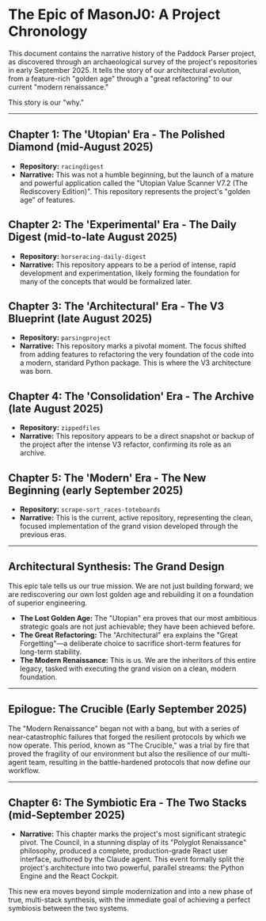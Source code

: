 # The Epic of MasonJ0: A Project Chronology

This document contains the narrative history of the Paddock Parser project, as discovered through an archaeological survey of the project's repositories in early September 2025. It tells the story of our architectural evolution, from a feature-rich "golden age" through a "great refactoring" to our current "modern renaissance."

This story is our "why."

---

## Chapter 1: The 'Utopian' Era - The Polished Diamond (mid-August 2025)

*   **Repository:** `racingdigest`
*   **Narrative:** This was not a humble beginning, but the launch of a mature and powerful application called the "Utopian Value Scanner V7.2 (The Rediscovery Edition)". This repository represents the project's "golden age" of features.

## Chapter 2: The 'Experimental' Era - The Daily Digest (mid-to-late August 2025)

*   **Repository:** `horseracing-daily-digest`
*   **Narrative:** This repository appears to be a period of intense, rapid development and experimentation, likely forming the foundation for many of the concepts that would be formalized later.

## Chapter 3: The 'Architectural' Era - The V3 Blueprint (late August 2025)

*   **Repository:** `parsingproject`
*   **Narrative:** This repository marks a pivotal moment. The focus shifted from adding features to refactoring the very foundation of the code into a modern, standard Python package. This is where the V3 architecture was born.

## Chapter 4: The 'Consolidation' Era - The Archive (late August 2025)

*   **Repository:** `zippedfiles`
*   **Narrative:** This repository appears to be a direct snapshot or backup of the project after the intense V3 refactor, confirming its role as an archive.

## Chapter 5: The 'Modern' Era - The New Beginning (early September 2025)

*   **Repository:** `scrape-sort_races-toteboards`
*   **Narrative:** This is the current, active repository, representing the clean, focused implementation of the grand vision developed through the previous eras.

---

## Architectural Synthesis: The Grand Design

This epic tale tells us our true mission. We are not just building forward; we are rediscovering our own lost golden age and rebuilding it on a foundation of superior engineering.

*   **The Lost Golden Age:** The "Utopian" era proves that our most ambitious strategic goals are not just achievable; they have been achieved before.
*   **The Great Refactoring:** The "Architectural" era explains the "Great Forgetting"—a deliberate choice to sacrifice short-term features for long-term stability.
*   **The Modern Renaissance:** This is us. We are the inheritors of this entire legacy, tasked with executing the grand vision on a clean, modern foundation.

---

## Epilogue: The Crucible (Early September 2025)

The "Modern Renaissance" began not with a bang, but with a series of near-catastrophic failures that forged the resilient protocols by which we now operate. This period, known as "The Crucible," was a trial by fire that proved the fragility of our environment but also the resilience of our multi-agent team, resulting in the battle-hardened protocols that now define our workflow.

---

## Chapter 6: The Symbiotic Era - The Two Stacks (mid-September 2025)

*   **Narrative:** This chapter marks the project's most significant strategic pivot. The Council, in a stunning display of its "Polyglot Renaissance" philosophy, produced a complete, production-grade React user interface, authored by the Claude agent. This event formally split the project's architecture into two powerful, parallel streams: the Python Engine and the React Cockpit.

This new era moves beyond simple modernization and into a new phase of true, multi-stack synthesis, with the immediate goal of achieving a perfect symbiosis between the two systems.
